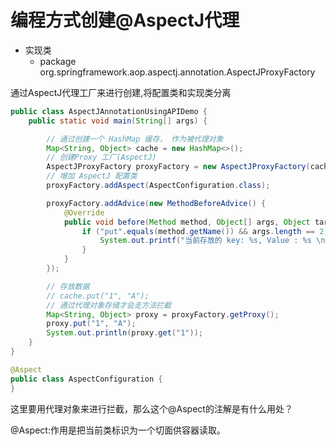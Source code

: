 # 编程方式创建@AspectJ代理

- 实现类
  - package org.springframework.aop.aspectj.annotation.AspectJProxyFactory

通过AspectJ代理工厂来进行创建,将配置类和实现类分离

```java
public class AspectJAnnotationUsingAPIDemo {
    public static void main(String[] args) {

        // 通过创建一个 HashMap 缓存， 作为被代理对象
        Map<String, Object> cache = new HashMap<>();
        // 创建Proxy 工厂(AspectJ)
        AspectJProxyFactory proxyFactory = new AspectJProxyFactory(cache);
        // 增加 AspectJ 配置类
        proxyFactory.addAspect(AspectConfiguration.class);

        proxyFactory.addAdvice(new MethodBeforeAdvice() {
            @Override
            public void before(Method method, Object[] args, Object target) throws Throwable {
                if ("put".equals(method.getName()) && args.length == 2) {
                    System.out.printf("当前存放的 key: %s, Value : %s \n", args[0], args[1]);
                }
            }
        });

        // 存放数据
        // cache.put("1", "A");
        // 通过代理对象存储才会走方法拦截
        Map<String, Object> proxy = proxyFactory.getProxy();
        proxy.put("1", "A");
        System.out.println(proxy.get("1"));
    }
}
```

```java
@Aspect
public class AspectConfiguration {
}
```

这里要用代理对象来进行拦截，那么这个@Aspect的注解是有什么用处？

@Aspect:作用是把当前类标识为一个切面供容器读取。